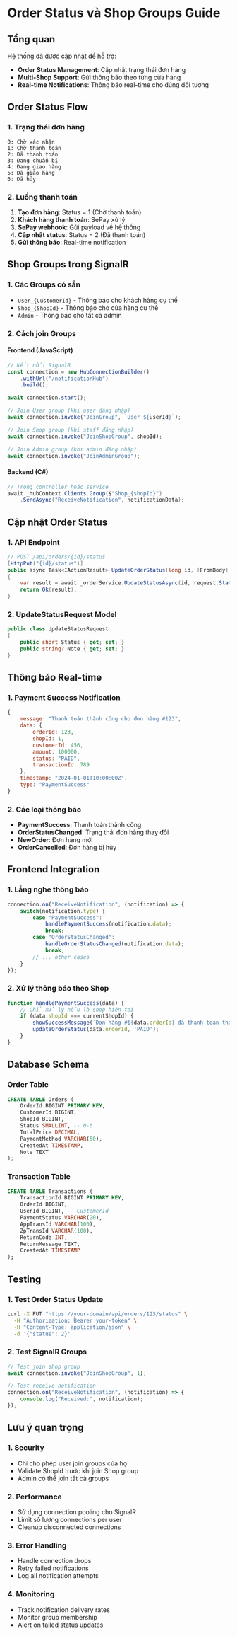 # Order Status và Shop Groups Guide

## Tổng quan
Hệ thống đã được cập nhật để hỗ trợ:
- **Order Status Management**: Cập nhật trạng thái đơn hàng
- **Multi-Shop Support**: Gửi thông báo theo từng cửa hàng
- **Real-time Notifications**: Thông báo real-time cho đúng đối tượng

## Order Status Flow

### 1. Trạng thái đơn hàng
```
0: Chờ xác nhận
1: Chờ thanh toán  
2: Đã thanh toán
3: Đang chuẩn bị
4: Đang giao hàng
5: Đã giao hàng
6: Đã hủy
```

### 2. Luồng thanh toán
1. **Tạo đơn hàng**: Status = 1 (Chờ thanh toán)
2. **Khách hàng thanh toán**: SePay xử lý
3. **SePay webhook**: Gửi payload về hệ thống
4. **Cập nhật status**: Status = 2 (Đã thanh toán)
5. **Gửi thông báo**: Real-time notification

## Shop Groups trong SignalR

### 1. Các Groups có sẵn
- `User_{CustomerId}` - Thông báo cho khách hàng cụ thể
- `Shop_{ShopId}` - Thông báo cho cửa hàng cụ thể
- `Admin` - Thông báo cho tất cả admin

### 2. Cách join Groups

#### Frontend (JavaScript)
```javascript
// Kết nối SignalR
const connection = new HubConnectionBuilder()
    .withUrl("/notificationHub")
    .build();

await connection.start();

// Join User group (khi user đăng nhập)
await connection.invoke("JoinGroup", `User_${userId}`);

// Join Shop group (khi staff đăng nhập)
await connection.invoke("JoinShopGroup", shopId);

// Join Admin group (khi admin đăng nhập)
await connection.invoke("JoinAdminGroup");
```

#### Backend (C#)
```csharp
// Trong controller hoặc service
await _hubContext.Clients.Group($"Shop_{shopId}")
    .SendAsync("ReceiveNotification", notificationData);
```

## Cập nhật Order Status

### 1. API Endpoint
```csharp
// POST /api/orders/{id}/status
[HttpPut("{id}/status")]
public async Task<IActionResult> UpdateOrderStatus(long id, [FromBody] UpdateStatusRequest request)
{
    var result = await _orderService.UpdateStatusAsync(id, request.Status);
    return Ok(result);
}
```

### 2. UpdateStatusRequest Model
```csharp
public class UpdateStatusRequest
{
    public short Status { get; set; }
    public string? Note { get; set; }
}
```

## Thông báo Real-time

### 1. Payment Success Notification
```javascript
{
    message: "Thanh toán thành công cho đơn hàng #123",
    data: {
        orderId: 123,
        shopId: 1,
        customerId: 456,
        amount: 100000,
        status: "PAID",
        transactionId: 789
    },
    timestamp: "2024-01-01T10:00:00Z",
    type: "PaymentSuccess"
}
```

### 2. Các loại thông báo
- **PaymentSuccess**: Thanh toán thành công
- **OrderStatusChanged**: Trạng thái đơn hàng thay đổi
- **NewOrder**: Đơn hàng mới
- **OrderCancelled**: Đơn hàng bị hủy

## Frontend Integration

### 1. Lắng nghe thông báo
```javascript
connection.on("ReceiveNotification", (notification) => {
    switch(notification.type) {
        case "PaymentSuccess":
            handlePaymentSuccess(notification.data);
            break;
        case "OrderStatusChanged":
            handleOrderStatusChanged(notification.data);
            break;
        // ... other cases
    }
});
```

### 2. Xử lý thông báo theo Shop
```javascript
function handlePaymentSuccess(data) {
    // Chỉ xử lý nếu là shop hiện tại
    if (data.shopId === currentShopId) {
        showSuccessMessage(`Đơn hàng #${data.orderId} đã thanh toán thành công`);
        updateOrderStatus(data.orderId, 'PAID');
    }
}
```

## Database Schema

### Order Table
```sql
CREATE TABLE Orders (
    OrderId BIGINT PRIMARY KEY,
    CustomerId BIGINT,
    ShopId BIGINT,
    Status SMALLINT, -- 0-6
    TotalPrice DECIMAL,
    PaymentMethod VARCHAR(50),
    CreatedAt TIMESTAMP,
    Note TEXT
);
```

### Transaction Table
```sql
CREATE TABLE Transactions (
    TransactionId BIGINT PRIMARY KEY,
    OrderId BIGINT,
    UserId BIGINT, -- CustomerId
    PaymentStatus VARCHAR(20),
    AppTransId VARCHAR(100),
    ZpTransId VARCHAR(100),
    ReturnCode INT,
    ReturnMessage TEXT,
    CreatedAt TIMESTAMP
);
```

## Testing

### 1. Test Order Status Update
```bash
curl -X PUT "https://your-domain/api/orders/123/status" \
  -H "Authorization: Bearer your-token" \
  -H "Content-Type: application/json" \
  -d '{"status": 2}'
```

### 2. Test SignalR Groups
```javascript
// Test join shop group
await connection.invoke("JoinShopGroup", 1);

// Test receive notification
connection.on("ReceiveNotification", (notification) => {
    console.log("Received:", notification);
});
```

## Lưu ý quan trọng

### 1. Security
- Chỉ cho phép user join groups của họ
- Validate ShopId trước khi join Shop group
- Admin có thể join tất cả groups

### 2. Performance
- Sử dụng connection pooling cho SignalR
- Limit số lượng connections per user
- Cleanup disconnected connections

### 3. Error Handling
- Handle connection drops
- Retry failed notifications
- Log all notification attempts

### 4. Monitoring
- Track notification delivery rates
- Monitor group membership
- Alert on failed status updates

